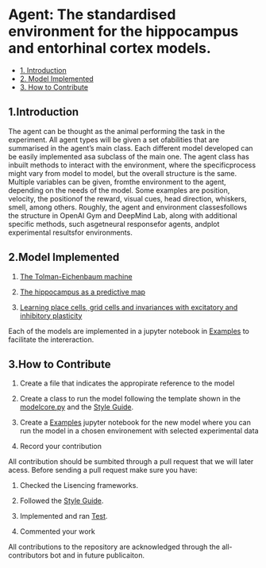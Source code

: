 # Agent: The standardised environment for the hippocampus and entorhinal cortex models.


* [1. Introduction](#1-Introduction)
* [2. Model Implemented  ](#2-ModelImplemented )
* [3. How to Contribute](#5-HowtoContribute)

## 1.Introduction

The agent can be thought as the animal performing the task in the experiment.  All agent types will be given a set ofabilities that are summarised in the agent’s main class.  Each different model developed can be easily implemented asa subclass of the main one.  The agent class has inbuilt methods to interact with the environment, where the specificprocess might vary from model to model, but the overall structure is the same.  Multiple variables can be given, fromthe environment to the agent, depending on the needs of the model. Some examples are position, velocity, the positionof the reward, visual cues, head direction, whiskers, smell, among others.  Roughly, the agent and environment classesfollows the structure in OpenAI Gym and DeepMind Lab, along with additional specific methods, such asgetneural responsefor agents, andplot experimental resultsfor environments.


## 2.Model Implemented 

  1. [The Tolman-Eichenbaum machine](https://github.com/ClementineDomine/EHC_model_comparison/blob/main/sehec/agents/whittington_2020.py)
  
  2. [The hippocampus as a predictive map](https://github.com/ClementineDomine/EHC_model_comparison/blob/main/sehec/agents/Stachenfeld_2018.py)

  3. [Learning place cells, grid cells and invariances with excitatory and inhibitory plasticity](https://github.com/ClementineDomine/EHC_model_comparison/blob/main/sehec/agents/Weber_2018.py)

Each of the models are implemented in a jupyter notebook in  [Examples](https://github.com/ClementineDomine/EHC_model_comparison/tree/main/examples) to facilitate the intereraction.

## 3.How to Contribute

  1. Create a file that indicates the appropirate reference to the model

  2. Create a class to run the model following the template shown in the [modelcore.py](https://github.com/ClementineDomine/EHC_model_comparison/blob/main/sehec/agent/modelcore.py) and the [Style Guide](https://github.com/ClementineDomine/EHC_model_comparison/tree/main/documents/style_guide).
  
  3. Create a [Examples](https://github.com/ClementineDomine/EHC_model_comparison/tree/main/examples)  jupyter notebook for the new model where you can run the model in a chosen environement with selected experimental data
  
  3. Record your contribution

All contribution should be sumbited through a pull request that we will later acess. 
Before sending a pull request make sure you have:
1. Checked the Lisencing frameworks. 

2. Followed the [Style Guide](https://github.com/ClementineDomine/EHC_model_comparison/tree/main/documents/style_guide).

3. Implemented and ran [Test](https://github.com/ClementineDomine/EHC_model_comparison/tree/main/sehec/tests).

4. Commented your work 
        
All contributions to the repository are acknowledged through the all-contributors bot and in future publicaiton.


